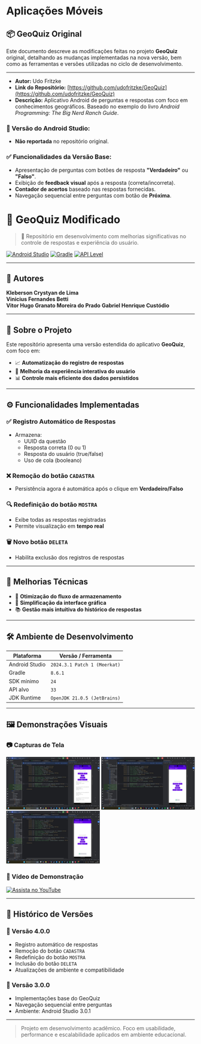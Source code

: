 # Aplicações Móveis

## 📦 GeoQuiz Original
Este documento descreve as modificações feitas no projeto **GeoQuiz** original, detalhando as mudanças implementadas na nova versão, bem como as ferramentas e versões utilizadas no ciclo de desenvolvimento.

---
- **Autor:** Udo Fritzke  
- **Link do Repositório:** [https://github.com/udofritzke/GeoQuiz](https://github.com/udofritzke/GeoQuiz)  
- **Descrição:** Aplicativo Android de perguntas e respostas com foco em conhecimentos geográficos. Baseado no exemplo do livro *Android Programming: The Big Nerd Ranch Guide*.

### 🔧 Versão do Android Studio:
- **Não reportada** no repositório original.

### ✅ Funcionalidades da Versão Base:

- Apresentação de perguntas com botões de resposta **"Verdadeiro"** ou **"Falso"**.
- Exibição de **feedback visual** após a resposta (correta/incorreta).
- **Contador de acertos** baseado nas respostas fornecidas.
- Navegação sequencial entre perguntas com botão de **Próxima**.

# 🚀 GeoQuiz Modificado 

> 📌 Repositório em desenvolvimento com melhorias significativas no controle de respostas e experiência do usuário.

[![Android Studio](https://img.shields.io/badge/Android%20Studio-2024.3.1-blue?logo=androidstudio)]()
[![Gradle](https://img.shields.io/badge/Gradle-8.6.1-green?logo=gradle)]()
[![API Level](https://img.shields.io/badge/API%20Target-33-yellow?logo=android)]()

---

## 👥 Autores
**Kleberson Crystyan de Lima**  
**Vinicius Fernandes Betti**  
**Vitor Hugo Granato Moreira do Prado**
**Gabriel Henrique Custódio**

---

## 📌 Sobre o Projeto

Este repositório apresenta uma versão estendida do aplicativo **GeoQuiz**, com foco em:

- 📈 **Automatização do registro de respostas**  
- 🧠 **Melhoria da experiência interativa do usuário**  
- 📊 **Controle mais eficiente dos dados persistidos**

---

## ⚙️ Funcionalidades Implementadas

### ✅ Registro Automático de Respostas
- Armazena:
  - UUID da questão
  - Resposta correta (0 ou 1)
  - Resposta do usuário (true/false)
  - Uso de cola (booleano)

### ❌ Remoção do botão `CADASTRA`
- Persistência agora é automática após o clique em **Verdadeiro/Falso**

### 🔍 Redefinição do botão `MOSTRA`
- Exibe todas as respostas registradas  
- Permite visualização em **tempo real**

### 🗑️ Novo botão `DELETA`
- Habilita exclusão dos registros de respostas

---

## 🧠 Melhorias Técnicas

- 🔄 **Otimização do fluxo de armazenamento**
- 🎨 **Simplificação da interface gráfica**
- 📚 **Gestão mais intuitiva do histórico de respostas**

---

## 🛠️ Ambiente de Desenvolvimento

| Plataforma           | Versão / Ferramenta                  |
|----------------------|--------------------------------------|
| Android Studio       | `2024.3.1 Patch 1 (Meerkat)`         |
| Gradle               | `8.6.1`                              |
| SDK mínimo           | `24`                                 |
| API alvo             | `33`                                 |
| JDK Runtime          | `OpenJDK 21.0.5 (JetBrains)`         |


---

## 🖼️ Demonstrações Visuais

### 📷 Capturas de Tela
<img src="Img-representacao/Print1.jpeg" width="250px"/> <img src="Img-representacao/Print2.jpeg" width="250px"/> <img src="Img-representacao/Print3.jpeg" width="250px"/>

### 🎥 Vídeo de Demonstração
[![Assista no YouTube](https://img.shields.io/badge/Assista%20ao%20vídeo-YouTube-red?logo=youtube)](https://youtu.be/j4-MXtRYFH8)

---

## 🧾 Histórico de Versões

### 🔸 Versão 4.0.0
- Registro automático de respostas
- Remoção do botão `CADASTRA`
- Redefinição do botão `MOSTRA`
- Inclusão do botão `DELETA`
- Atualizações de ambiente e compatibilidade

### 🔹 Versão 3.0.0
- Implementações base do GeoQuiz
- Navegação sequencial entre perguntas
- Ambiente: Android Studio 3.0.1

---

> Projeto em desenvolvimento acadêmico. Foco em usabilidade, performance e escalabilidade aplicados em ambiente educacional.
